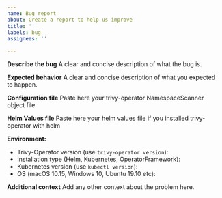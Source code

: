 ```yaml
---
name: Bug report
about: Create a report to help us improve
title: ''
labels: bug
assignees: ''

---
```


**Describe the bug**
A clear and concise description of what the bug is.


**Expected behavior**
A clear and concise description of what you expected to happen.

**Configuration file**
Paste here your trivy-operator NamespaceScanner object file

**Helm Values file**
Paste here your helm values file if you installed trivy-operator with helm

**Environment:**

- Trivy-Operator version (use `trivy-operator version`):
- Installation type (Helm, Kubernetes, OperatorFramework):
- Kubernetes version (use `kubectl version`):
- OS (macOS 10.15, Windows 10, Ubuntu 19.10 etc):

**Additional context**
Add any other context about the problem here.
